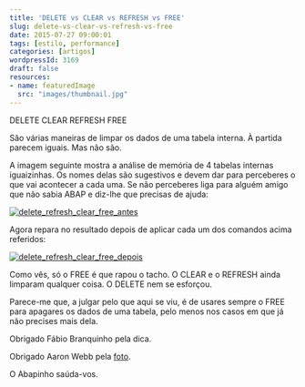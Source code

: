 ```yaml
---
title: 'DELETE vs CLEAR vs REFRESH vs FREE'
slug: delete-vs-clear-vs-refresh-vs-free
date: 2015-07-27 09:00:01
tags: [estilo, performance]
categories: [artigos]
wordpressId: 3169
draft: false
resources:
- name: featuredImage
  src: "images/thumbnail.jpg"
---
```

DELETE
CLEAR
REFRESH
FREE

São várias maneiras de limpar os dados de uma tabela interna.
À partida parecem iguais.
Mas não são.

<!--more-->

A imagem seguinte mostra a análise de memória de 4 tabelas internas iguaizinhas. Os nomes delas são sugestivos e devem dar para perceberes o que vai acontecer a cada uma. Se não perceberes liga para alguém amigo que não sabia ABAP e diz-lhe que precisas de ajuda:

[![delete_refresh_clear_free_antes][1]][1]

Agora repara no resultado depois de aplicar cada um dos comandos acima referidos:

[![delete_refresh_clear_free_depois][2]][2]

Como vês, só o FREE é que rapou o tacho. O CLEAR e o REFRESH ainda limparam qualquer coisa. O DELETE nem se esforçou.

Parece-me que, a julgar pelo que aqui se viu, é de usares sempre o FREE para apagares os dados de uma tabela, pelo menos nos casos em que já não precises mais dela.

Obrigado Fábio Branquinho pela dica.

Obrigado Aaron Webb pela [foto][3].

O Abapinho saúda-vos.

   [1]: images/delete_refresh_clear_free_antes.png
   [2]: images/delete_refresh_clear_free_depois.png
   [3]: https://www.flickr.com/photos/aaronw79/7811953832
